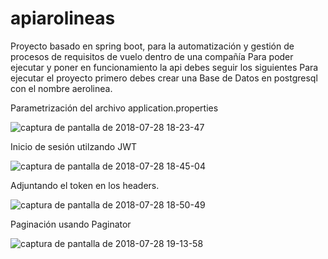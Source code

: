 # apiarolineas
Proyecto basado en spring boot, para la automatización y gestión de procesos de requisitos de vuelo dentro de una compañía
Para poder ejecutar y poner en funcionamiento la api debes seguir los siguientes
Para ejecutar el proyecto primero debes crear una Base de Datos en postgresql con el nombre aerolinea.


Parametrización del archivo application.properties

![captura de pantalla de 2018-07-28 18-23-47](https://user-images.githubusercontent.com/11983683/43361441-474d51cc-9294-11e8-94ae-bc64d925dad2.png)

Inicio de sesión utilzando JWT

![captura de pantalla de 2018-07-28 18-45-04](https://user-images.githubusercontent.com/11983683/43361530-600d9daa-9296-11e8-8a1e-755c8e4536a6.png)

Adjuntando el token en los headers.

![captura de pantalla de 2018-07-28 18-50-49](https://user-images.githubusercontent.com/11983683/43361565-60fb8370-9297-11e8-89e9-6fbc9dfc86f7.png)

Paginación usando Paginator

![captura de pantalla de 2018-07-28 19-13-58](https://user-images.githubusercontent.com/11983683/43361658-6d313538-929a-11e8-8c7f-90b540d26998.png)
